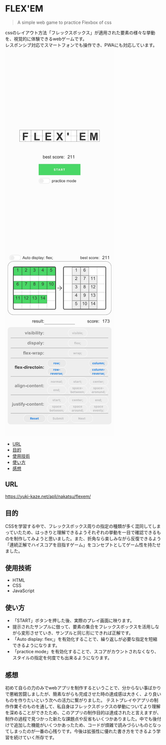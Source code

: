 ﻿# FLEX'EM
> A simple web game to practice Flexbox of css

cssのレイアウト方法「フレックスボックス」が適用された要素の様々な挙動を、視覚的に体験できるwebゲームです。<br>
レスポンシブ対応でスマートフォンでも操作でき、PWAにも対応しています。<br>
<img width="351" height="624" alt="スクリーンショット01" src="img/ss01.jpg">
<img width="351" height="624" alt="スクリーンショット02" src="img/ss02.jpg">

- [URL](#URL)
- [目的](#目的)
- [使用技術](#使用技術)
- [使い方](#使い方)
- [感想](#感想)

## URL
https://yuki-kaze.net/apli/nakatsu/flexem/

## 目的
CSSを学習する中で、フレックスボックス周りの指定の種類が多く混同してしまっていたため、はっきりと理解できるようそれぞれの挙動を一目で確認できるものを制作してみようと思いました。また、折角なら楽しみながら反復できるよう「連続正解でハイスコアを目指すゲーム」をコンセプトとしてゲーム性を持たせました。

## 使用技術
- HTML
- CSS
- JavaScript

## 使い方
- 「START」ボタンを押した後、実際のプレイ画面に映ります。
- 提示されたサンプルに倣って、要素の集合をフレックスボックスを活用しながら変形させていき、サンプルと同じ形にできれば正解です。
- 「Auto display: flex;」を有効化することで、繰り返しが必要な指定を短縮できるようになります。
- 「practice mode」を有効化することで、スコアがカウントされなくなり、スタイルの指定を何度でも出来るようになります。

## 感想
初めて自らの力のみでwebアプリを制作するということで、分からない事ばかりで悪戦苦闘しましたが、簡素ながらも完成させた時の達成感は大きく、より良いものを作りたいという次への活力に繋がりました。
テストプレイやアプリの制作作業そのものを通して、私自身はフレックスボックスの挙動についてより理解を深めることができたため、このアプリの制作目的は達成されたと言えますが、制作の過程で見つかった新たな課題点や反省もいくつかありました。中でも後付けで追加した機能がいくつかあったため、コードが煩雑で読みづらいものとなってしまったのが一番の心残りです。今後は拡張性に優れた書き方をできるよう学習を続けていく所存です。
